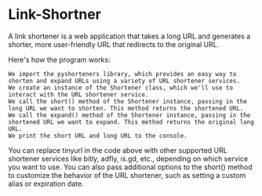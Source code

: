 # Link-Shortner

A link shortener is a web application that takes a long URL and generates a shorter, more user-friendly URL that redirects to the original URL. 

Here's how the program works:

    We import the pyshorteners library, which provides an easy way to shorten and expand URLs using a variety of URL shortener services.
    We create an instance of the Shortener class, which we'll use to interact with the URL shortener service.
    We call the short() method of the Shortener instance, passing in the long URL we want to shorten. This method returns the shortened URL.
    We call the expand() method of the Shortener instance, passing in the shortened URL we want to expand. This method returns the original long URL.
    We print the short URL and long URL to the console.

You can replace tinyurl in the code above with other supported URL shortener services like bitly, adfly, is.gd, etc., depending on which service you want to use. You can also pass additional options to the short() method to customize the behavior of the URL shortener, such as setting a custom alias or expiration date.
